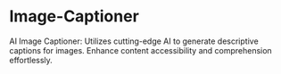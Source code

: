 # Image-Captioner
AI Image Captioner: Utilizes cutting-edge AI to generate descriptive captions for images. Enhance content accessibility and comprehension effortlessly.
